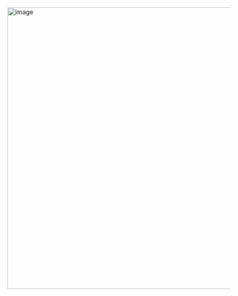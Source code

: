 <img width="531" height="635" alt="image" src="https://github.com/user-attachments/assets/ba25495a-75d4-472f-bd50-0ba6114f5a4d" />
